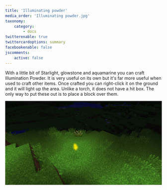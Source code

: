 ```yaml
---
title: 'Illuminating powder'
media_order: 'Illuminating powder.jpg'
taxonomy:
    category:
        - docs
twitterenable: true
twittercardoptions: summary
facebookenable: false
jscomments:
    active: false
---
```


With a little bit of Starlight, glowstone and aquamarine you can craft Illumination Powder. It is very useful on its own but it's far more useful when used to craft other items. Once crafted you can right-click it on the ground and it will light up the area. Unlike a torch, it does not have a hit box. The only way to put these out is to place a block over them.

![Illuminating powder](Illuminating%20powder.jpg)
